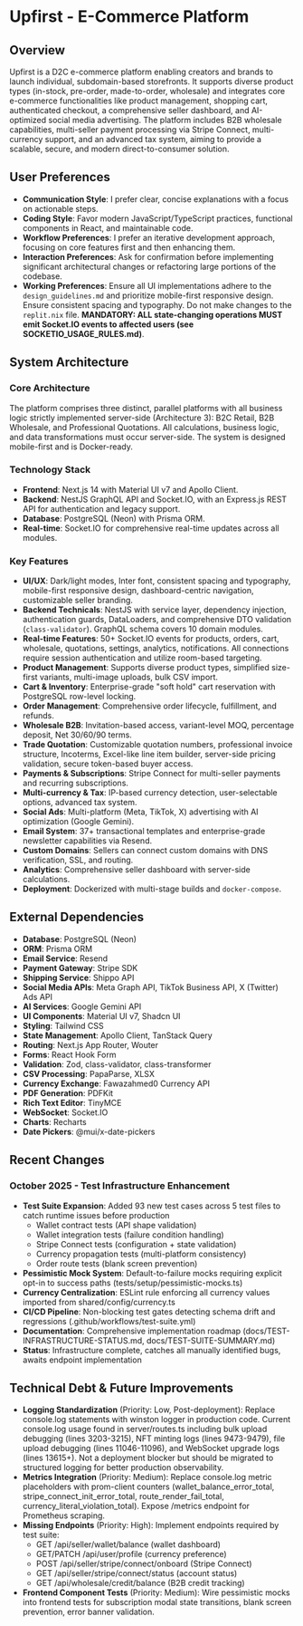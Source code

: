# Upfirst - E-Commerce Platform

## Overview
Upfirst is a D2C e-commerce platform enabling creators and brands to launch individual, subdomain-based storefronts. It supports diverse product types (in-stock, pre-order, made-to-order, wholesale) and integrates core e-commerce functionalities like product management, shopping cart, authenticated checkout, a comprehensive seller dashboard, and AI-optimized social media advertising. The platform includes B2B wholesale capabilities, multi-seller payment processing via Stripe Connect, multi-currency support, and an advanced tax system, aiming to provide a scalable, secure, and modern direct-to-consumer solution.

## User Preferences
- **Communication Style**: I prefer clear, concise explanations with a focus on actionable steps.
- **Coding Style**: Favor modern JavaScript/TypeScript practices, functional components in React, and maintainable code.
- **Workflow Preferences**: I prefer an iterative development approach, focusing on core features first and then enhancing them.
- **Interaction Preferences**: Ask for confirmation before implementing significant architectural changes or refactoring large portions of the codebase.
- **Working Preferences**: Ensure all UI implementations adhere to the `design_guidelines.md` and prioritize mobile-first responsive design. Ensure consistent spacing and typography. Do not make changes to the `replit.nix` file. **MANDATORY: ALL state-changing operations MUST emit Socket.IO events to affected users (see SOCKETIO_USAGE_RULES.md)**.

## System Architecture

### Core Architecture
The platform comprises three distinct, parallel platforms with all business logic strictly implemented server-side (Architecture 3): B2C Retail, B2B Wholesale, and Professional Quotations. All calculations, business logic, and data transformations must occur server-side. The system is designed mobile-first and is Docker-ready.

### Technology Stack
-   **Frontend**: Next.js 14 with Material UI v7 and Apollo Client.
-   **Backend**: NestJS GraphQL API and Socket.IO, with an Express.js REST API for authentication and legacy support.
-   **Database**: PostgreSQL (Neon) with Prisma ORM.
-   **Real-time**: Socket.IO for comprehensive real-time updates across all modules.

### Key Features
-   **UI/UX**: Dark/light modes, Inter font, consistent spacing and typography, mobile-first responsive design, dashboard-centric navigation, customizable seller branding.
-   **Backend Technicals**: NestJS with service layer, dependency injection, authentication guards, DataLoaders, and comprehensive DTO validation (`class-validator`). GraphQL schema covers 10 domain modules.
-   **Real-time Features**: 50+ Socket.IO events for products, orders, cart, wholesale, quotations, settings, analytics, notifications. All connections require session authentication and utilize room-based targeting.
-   **Product Management**: Supports diverse product types, simplified size-first variants, multi-image uploads, bulk CSV import.
-   **Cart & Inventory**: Enterprise-grade "soft hold" cart reservation with PostgreSQL row-level locking.
-   **Order Management**: Comprehensive order lifecycle, fulfillment, and refunds.
-   **Wholesale B2B**: Invitation-based access, variant-level MOQ, percentage deposit, Net 30/60/90 terms.
-   **Trade Quotation**: Customizable quotation numbers, professional invoice structure, Incoterms, Excel-like line item builder, server-side pricing validation, secure token-based buyer access.
-   **Payments & Subscriptions**: Stripe Connect for multi-seller payments and recurring subscriptions.
-   **Multi-currency & Tax**: IP-based currency detection, user-selectable options, advanced tax system.
-   **Social Ads**: Multi-platform (Meta, TikTok, X) advertising with AI optimization (Google Gemini).
-   **Email System**: 37+ transactional templates and enterprise-grade newsletter capabilities via Resend.
-   **Custom Domains**: Sellers can connect custom domains with DNS verification, SSL, and routing.
-   **Analytics**: Comprehensive seller dashboard with server-side calculations.
-   **Deployment**: Dockerized with multi-stage builds and `docker-compose`.

## External Dependencies
-   **Database**: PostgreSQL (Neon)
-   **ORM**: Prisma ORM
-   **Email Service**: Resend
-   **Payment Gateway**: Stripe SDK
-   **Shipping Service**: Shippo API
-   **Social Media APIs**: Meta Graph API, TikTok Business API, X (Twitter) Ads API
-   **AI Services**: Google Gemini API
-   **UI Components**: Material UI v7, Shadcn UI
-   **Styling**: Tailwind CSS
-   **State Management**: Apollo Client, TanStack Query
-   **Routing**: Next.js App Router, Wouter
-   **Forms**: React Hook Form
-   **Validation**: Zod, class-validator, class-transformer
-   **CSV Processing**: PapaParse, XLSX
-   **Currency Exchange**: Fawazahmed0 Currency API
-   **PDF Generation**: PDFKit
-   **Rich Text Editor**: TinyMCE
-   **WebSocket**: Socket.IO
-   **Charts**: Recharts
-   **Date Pickers**: @mui/x-date-pickers

## Recent Changes

### October 2025 - Test Infrastructure Enhancement
-   **Test Suite Expansion**: Added 93 new test cases across 5 test files to catch runtime issues before production
    -   Wallet contract tests (API shape validation)
    -   Wallet integration tests (failure condition handling)
    -   Stripe Connect tests (configuration + state validation)
    -   Currency propagation tests (multi-platform consistency)
    -   Order route tests (blank screen prevention)
-   **Pessimistic Mock System**: Default-to-failure mocks requiring explicit opt-in to success paths (tests/setup/pessimistic-mocks.ts)
-   **Currency Centralization**: ESLint rule enforcing all currency values imported from shared/config/currency.ts
-   **CI/CD Pipeline**: Non-blocking test gates detecting schema drift and regressions (.github/workflows/test-suite.yml)
-   **Documentation**: Comprehensive implementation roadmap (docs/TEST-INFRASTRUCTURE-STATUS.md, docs/TEST-SUITE-SUMMARY.md)
-   **Status**: Infrastructure complete, catches all manually identified bugs, awaits endpoint implementation

## Technical Debt & Future Improvements
-   **Logging Standardization** (Priority: Low, Post-deployment): Replace console.log statements with winston logger in production code. Current console.log usage found in server/routes.ts including bulk upload debugging (lines 3203-3215), NFT minting logs (lines 9473-9479), file upload debugging (lines 11046-11096), and WebSocket upgrade logs (lines 13615+). Not a deployment blocker but should be migrated to structured logging for better production observability.
-   **Metrics Integration** (Priority: Medium): Replace console.log metric placeholders with prom-client counters (wallet_balance_error_total, stripe_connect_init_error_total, route_render_fail_total, currency_literal_violation_total). Expose /metrics endpoint for Prometheus scraping.
-   **Missing Endpoints** (Priority: High): Implement endpoints required by test suite:
    -   GET /api/seller/wallet/balance (wallet dashboard)
    -   GET/PATCH /api/user/profile (currency preference)
    -   POST /api/seller/stripe/connect/onboard (Stripe Connect)
    -   GET /api/seller/stripe/connect/status (account status)
    -   GET /api/wholesale/credit/balance (B2B credit tracking)
-   **Frontend Component Tests** (Priority: Medium): Wire pessimistic mocks into frontend tests for subscription modal state transitions, blank screen prevention, error banner validation.